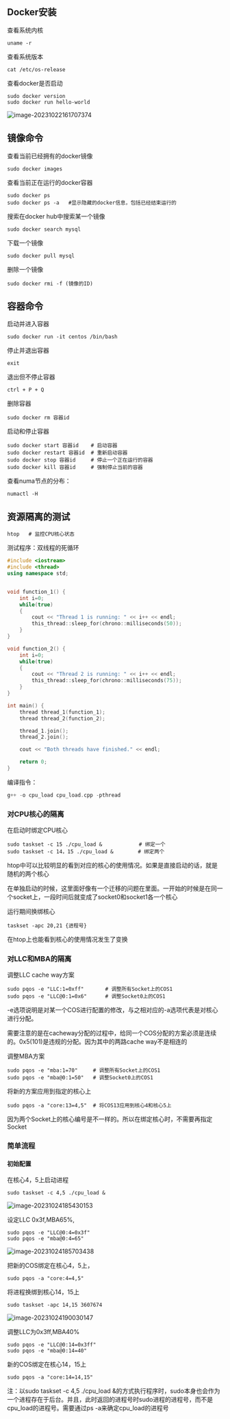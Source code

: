 ## Docker安装

查看系统内核

```shell
uname -r
```

查看系统版本

```shell
cat /etc/os-release
```

查看docker是否启动

```shell
sudo docker version
sudo docker run hello-world
```

![image-20231022161707374](https://raw.githubusercontent.com/KIDSSCC/MarkDown_image/main/Pictureimage-20231022161707374.png)

## 镜像命令

查看当前已经拥有的docker镜像

```shell
sudo docker images
```

查看当前正在运行的docker容器

```shell
sudo docker ps
sudo docker ps -a   #显示隐藏的docker信息，包括已经结束运行的
```

搜索在docker hub中搜索某一个镜像

```shell
sudo docker search mysql
```

 下载一个镜像

```shell
sudo docker pull mysql
```

删除一个镜像

```shell
sudo docker rmi -f (镜像的ID)
```

## 容器命令

启动并进入容器

```shell
sudo docker run -it centos /bin/bash
```

停止并退出容器

```shell
exit
```

退出但不停止容器

```
ctrl + P + Q 
```

删除容器

```shell
sudo docker rm 容器id
```

启动和停止容器

```shell
sudo docker start 容器id    # 启动容器
sudo docker restart 容器id  # 重新启动容器
sudo docker stop 容器id     # 停止一个正在运行的容器
sudo docker kill 容器id     # 强制停止当前的容器
```

查看numa节点的分布：

```shell
numactl -H
```

## 资源隔离的测试

```shell
htop   # 监控CPU核心状态
```

测试程序：双线程的死循环

```C++
#include <iostream>
#include <thread>
using namespace std;


void function_1() {
	int i=0;
    while(true)
	{
        cout << "Thread 1 is running: " << i++ << endl;
        this_thread::sleep_for(chrono::milliseconds(50));
    }
}

void function_2() {
	int i=0;
    while(true) 
	{
        cout << "Thread 2 is running: " << i++ << endl;
        this_thread::sleep_for(chrono::milliseconds(75));
    }
}

int main() {
    thread thread_1(function_1);
    thread thread_2(function_2);

    thread_1.join();
    thread_2.join();

    cout << "Both threads have finished." << endl;

    return 0;
}

```

编译指令：

```C++
g++ -o cpu_load cpu_load.cpp -pthread
```

### 对CPU核心的隔离

在启动时绑定CPU核心

```shell
sudo taskset -c 15 ./cpu_load &            # 绑定一个
sudo taskset -c 14，15 ./cpu_load &        # 绑定两个
```

htop中可以比较明显的看到对应的核心的使用情况。如果是直接启动的话，就是随机的两个核心

在单独启动的时候，这里面好像有一个迁移的问题在里面。一开始的时候是在同一个socket上，一段时间后就变成了socket0和socket1各一个核心

运行期间换绑核心

```shell
taskset -apc 20,21 {进程号}
```

在htop上也能看到核心的使用情况发生了变换

### 对LLC和MBA的隔离

调整LLC cache way方案

```shell
sudo pqos -e "LLC:1=0xff"		# 调整所有Socket上的COS1
sudo pqos -e "LLC@0:1=0x6"		# 调整Socket0上的COS1
```

-e选项说明是对某一个COS进行配置的修改，与之相对应的-a选项代表是对核心进行分配。

需要注意的是在cacheway分配的过程中，给同一个COS分配的方案必须是连续的。0x5(101)是违规的分配。因为其中的两路cache way不是相连的

调整MBA方案

```shell
sudo pqos -e "mba:1=70"		# 调整所有Socket上的COS1
sudo pqos -e "mba@0:1=50"	# 调整Socket0上的COS1
```

将新的方案应用到指定的核心上

```shell
sudo pqos -a "core:13=4,5"	# 将COS13应用到核心4和核心5上
```

因为两个Socket上的核心编号是不一样的。所以在绑定核心时，不需要再指定Socket

### 简单流程

#### 初始配置

在核心4，5上启动进程

```shell
sudo taskset -c 4,5 ./cpu_load &
```

![image-20231024185430153](https://raw.githubusercontent.com/KIDSSCC/MarkDown_image/main/Pictureimage-20231024185430153.png)

设定LLC 0x3f,MBA65%,

```shell
sudo pqos -e "LLC@0:4=0x3f"
sudo pqos -e "mba@0:4=65"
```

![image-20231024185703438](https://raw.githubusercontent.com/KIDSSCC/MarkDown_image/main/Pictureimage-20231024185703438.png)

把新的COS绑定在核心4，5上，

```shell
sudo pqos -a "core:4=4,5"
```

将进程换绑到核心14，15上

```shell
sudo taskset -apc 14,15 3607674
```

![image-20231024190030147](https://raw.githubusercontent.com/KIDSSCC/MarkDown_image/main/Pictureimage-20231024190030147.png)

调整LLC为0x3ff,MBA40%

```shell
sudo pqos -e "LLC@0:14=0x3ff"
sudo pqos -e "mba@0:14=40"
```

新的COS绑定在核心14，15上

```shell
sudo pqos -a "core:14=14,15"
```

注：以sudo taskset -c 4,5 ./cpu_load &的方式执行程序时，sudo本身也会作为一个进程存在于后台。并且，此时返回的进程号时sudo进程的进程号，而不是cpu_load的进程号。需要通过ps -a来确定cpu_load的进程号
